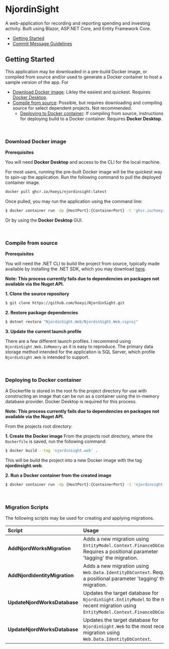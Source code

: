 # NjordinSight #
A web-application for recording and reporting spending and investing activity. Built using Blazor, ASP.NET Core, and Entity Framework Core.

* [Getting Started](#getting-started)
* [Commit Message Guidelines](CONTRIBUTING.md)

## Getting Started
This application may be downloaded in a pre-build Docker image, or compiled from source and/or used to generate a Docker container to host a sample version of the app. For 
* [Download Docker image](#download-docker-image): Likley the easiest and quickest. Requires [Docker Desktop](https://www.docker.com/products/docker-desktop/).
* [Compile from source](#compile-from-source): Possible, but requires downloading and compiling source for select dependent projects. Not recommended.
  * [Deploying to Docker container](#deploying-to-docker-container): If compiling from source, instructions for deploying build to a Docker container. Requires **Docker Desktop**.

<br/>

### **Download Docker image**
**Prerequisites**

You will need **Docker Desktop** and access to the CLI for the local machine.

For most users, running the pre-built Docker image will be the quickest way to spin-up the application. Run the following command to pull the deployed container image.
``` Bash
docker pull ghcr.io/hoeyi/njordinsight:latest
```

Once pulled, you may run the application using the command line:
``` Bash
$ docker container run -dp {HostPort}:{ContainerPort} -t 'ghcr.io/hoeyi/njordinsight:latest'
```

Or by using the **Docker Desktop** GUI.

<br/>

### **Compile from source** 

**Prerequisites**

You will need the .NET CLI to build the project from source, typically made available by installing the .NET SDK, which you may download [here](https://learn.microsoft.com/en-us/dotnet/core/install/windows?tabs=net70).

**Note: This process currently fails due to dependencies on packages not available via the Nuget API.**

**1. Clone the source repository**
``` Bash
$ git clone https://github.com/hoeyi/NjordinSight.git
```
**2. Restore package dependencies**
``` Bash
$ dotnet restore "NjordinSight.Web/NjordinSight.Web.csproj"
```

**3. Update the current launch profile**

There are a few different launch profiles. I recommend using `NjordinSight.Web.InMemory` as it is easy to reproduce. The primary data storage method intended for the application is SQL Server, which profile `NjordinSight.Web` is intended to support.

<br/>

### **Deploying to Docker container**
A Dockerfile is stored in the root fo the project directory for use with constructing an image that can be run as a container using the in-memory database provider. Docker Desktop is required for this process.

**Note: This process currently fails due to dependencies on packages not available via the Nuget API.**

From the projects root directory:

**1. Create the Docker image**
From the projects root directory, where the `Dockerfile` is saved, run the following command:
``` Bash
$ docker build --tag 'njordinsight.web' .
```
This will be build the project into a new Docker image with the tag **njordinsight.web**. 

**2. Run a Docker container from the created image**
```Bash
$ docker container run -dp {HostPort}:{ContainerPort} -t 'njordinsight.web'
```
<br/>

### **Migration Scripts**
The following scripts may be used for creating and applying migrations.

| Script | Usage |
|:--- |:--- |
| **AddNjordWorksMigration** | Adds a new migration using `EntityModel.Context.FinanceDbContext`. Requires a positional parameter 'tagging' the migration. |
**AddNjordIdentityMigration** | Adds a new migration using `Web.Data.IdentityDbContext`. Requires a positional parameter 'tagging' the migration. |
| **UpdateNjordWorksDatabase** | Updates the target database for `NjordinSight.EntityModel` to the most recent migration using `EntityModel.Context.FinanceDbContext`. |
| **UpdateNjordWorksDatabase** | Updates the target database for `NjordinSight.Web` to the most recent migration using `Web.Data.IdentityDbContext`. |
